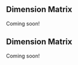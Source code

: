 <!-- --8<-- [start:usage] -->
## Dimension Matrix
Coming soon!
<!-- ### Simple
=== "dx"

    ```python
    dx.dimension_matrix(df, ...)
    ```
    ![](../screenshots/plotting_dimension_matrix_simple1.png)

=== "pd.options.plotting.backend = 'dx'"

    !!! info "Make sure you [enable `dx` as a pandas plotting backend](../plotting/overview.md#enabling-pandas-plotting-backend) first."

    ```python
    df.plot(kind='dimension_matrix', x='keyword_column', y='integer_column')
    ```
    ![](../screenshots/plotting_dimension_matrix_simple1_pd.png)

### Customized

=== "dx"

    ```python
    dx.dimension_matrix(
        df, 
        ...
    )
    ```
    ![](../screenshots/plotting_dimension_matrix_custom1.png)

=== "pd.options.plotting.backend = 'dx'"

    !!! info "Make sure you [enable `dx` as a pandas plotting backend](../plotting/overview.md#enabling-pandas-plotting-backend) first."

    ```python
    df.plot(
        kind='dimension_matrix',
        ...
    )
    ```
    ![](../screenshots/plotting_dimension_matrix_custom1_pd.png) -->

<!-- --8<-- [end:usage] -->

<!-- --8<-- [start:ref] -->
## Dimension Matrix
Coming soon!
<!-- ::: src.dx.plotting.dex.dimension_matrix -->
<!-- --8<-- [end:ref] -->